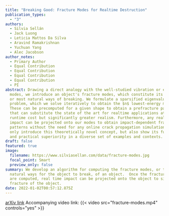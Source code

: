 ```yaml
---
title: "Breaking Good: Fracture Modes for Realtime Destruction"
publication_types:
  - "3"
authors:
  - Silvia Sellán
  - Jack Luong
  - Leticia Mattos Da Silva
  - Aravind Ramakrishnan
  - Yuchuan Yang
  - Alec Jacobson
author_notes:
  - Primary Author
  - Equal Contribution
  - Equal Contribution
  - Equal Contribution
  - Equal Contribution
  - PI
abstract: Drawing a direct analogy with the well-studied vibration or elastic
  modes, we introduce an object's fracture modes, which constitute its preferred
  or most natural ways of breaking. We formulate a sparsified eigenvalue
  problem, which we solve iteratively to obtain the $n$ lowest-energy modes.
  These can be precomputed for a given shape to obtain a prefracture pattern
  that can substitute the state of the art for realtime applications at no
  runtime cost but significantly greater realism. Furthermore, any realtime
  impact can be projected onto our modes to obtain impact-dependent fracture
  patterns without the need for any online crack propagation simulation. We not
  only introduce this theoretically novel concept, but also show its fundamental
  and practical superiority in a diverse set of examples and contexts.
draft: false
featured: true
image:
  filename: https://www.silviasellan.com/data/fracture-modes.jpg
  focal_point: Smart
  preview_only: false
summary: We develop an algorithm for computing the fracture modes, or the most
  natural ways for the object to break, of an object.  Once the fracture modes
  are computed, real time impact can be projected onto the object to simulate
  fracture of the object.
date: 2022-01-02T00:57:12.875Z
---
```

[arXiv link](<https://arxiv.org/abs/2111.05249>)
Accompanying video link: {{< video src="fracture-modes.mp4" controls="yes" >}}